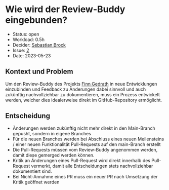 # Wie wird der Review-Buddy eingebunden?

* Status: open
* Workload: 0.5h
* Decider: [Sebastian Brock](https://github.com/sebastianbroc)
* Issue: [2](https://github.com/mi-classroom/mi-master-wt-beiboot-2023/issues/2)
* Date: 2023-05-23

## Kontext und Problem

Um den Review-Buddy des Projekts [Finn Gedrath](https://github.com/finnge) in neue Entwicklungen einzubinden und Feedback zu Änderungen dabei sinnvoll und auch zukünftig nachvollziehbar zu dokumentieren, muss ein Prozess entwickelt werden, welcher dies idealerweise direkt im GitHub-Repository ermöglicht.

## Entscheidung

* Änderungen werden zukünftig nicht mehr direkt in den Main-Branch gepusht, sondern in eigene Branches
* Für die neuen Branches werden bei Abschluss eines neuen Meilensteins / einer neuen Funktionalität Pull-Requests auf den main-Branch erstellt
* Die Pull-Requests müssen vom Review-Buddy angenommen werden, damit diese gemerged werden können.
* Kritik an Änderungen eines Pull-Request wird direkt innerhalb des Pull-Request vermerkt, damit alle Entscheidungen stets nachvollziehbar dokumentiert sind.
* Bei Nicht-Annahme eines PR muss ein neuer PR nach Umsetzung der Kritik geöffnet werden